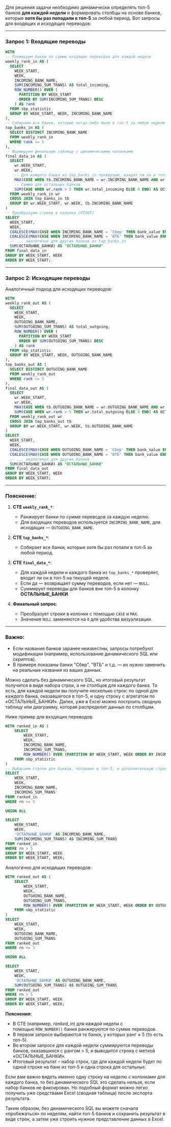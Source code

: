 Для решения задачи необходимо динамически определять топ-5 банков **для каждой недели** и формировать столбцы на основе банков, которые **хотя бы раз попадали в топ-5** за любой период. Вот запросы для входящих и исходящих переводов:

---

### **Запрос 1: Входящие переводы**
```sql
WITH
-- Ранжируем банки по сумме входящих переводов для каждой недели
weekly_rank_in AS (
  SELECT
    WEEK_START,
    WEEK,
    INCOMING_BANK_NAME,
    SUM(INCOMING_SUM_TRANS) AS total_incoming,
    ROW_NUMBER() OVER (
      PARTITION BY WEEK_START 
      ORDER BY SUM(INCOMING_SUM_TRANS) DESC
    ) AS rank
  FROM sbp_statistic
  GROUP BY WEEK_START, WEEK, INCOMING_BANK_NAME
),
-- Собираем все банки, которые когда-либо были в топ-5 за любую неделю
top_banks_in AS (
  SELECT DISTINCT INCOMING_BANK_NAME
  FROM weekly_rank_in
  WHERE rank <= 5
),
-- Формируем финальную таблицу с динамическими колонками
final_data_in AS (
  SELECT
    wr.WEEK_START,
    wr.WEEK,
    -- Для каждого банка из top_banks_in проверяем, входит ли он в топ-5 на текущей неделе
    MAX(CASE WHEN tb.INCOMING_BANK_NAME = wr.INCOMING_BANK_NAME AND wr.rank <= 5 THEN wr.total_incoming END) AS bank_value,
    -- Сумма для остальных банков
    SUM(CASE WHEN wr.rank > 5 THEN wr.total_incoming ELSE 0 END) AS ОСТАЛЬНЫЕ_БАНКИ
  FROM weekly_rank_in wr
  CROSS JOIN top_banks_in tb
  GROUP BY wr.WEEK_START, wr.WEEK, tb.INCOMING_BANK_NAME
)
-- Преобразуем строки в колонки (PIVOT)
SELECT
  WEEK_START,
  WEEK,
  COALESCE(MAX(CASE WHEN INCOMING_BANK_NAME = 'Сбер' THEN bank_value END), 0) AS "Сбер",
  COALESCE(MAX(CASE WHEN INCOMING_BANK_NAME = 'ВТБ' THEN bank_value END), 0) AS "ВТБ",
  -- ... аналогично для других банков из top_banks_in
  SUM(ОСТАЛЬНЫЕ_БАНКИ) AS "ОСТАЛЬНЫЕ_БАНКИ"
FROM final_data_in
GROUP BY WEEK_START, WEEK
ORDER BY WEEK_START;
```

---

### **Запрос 2: Исходящие переводы**
Аналогичный подход для исходящих переводов:
```sql
WITH
weekly_rank_out AS (
  SELECT
    WEEK_START,
    WEEK,
    OUTGOING_BANK_NAME,
    SUM(OUTGOING_SUM_TRANS) AS total_outgoing,
    ROW_NUMBER() OVER (
      PARTITION BY WEEK_START 
      ORDER BY SUM(OUTGOING_SUM_TRANS) DESC
    ) AS rank
  FROM sbp_statistic
  GROUP BY WEEK_START, WEEK, OUTGOING_BANK_NAME
),
top_banks_out AS (
  SELECT DISTINCT OUTGOING_BANK_NAME
  FROM weekly_rank_out
  WHERE rank <= 5
),
final_data_out AS (
  SELECT
    wr.WEEK_START,
    wr.WEEK,
    MAX(CASE WHEN tb.OUTGOING_BANK_NAME = wr.OUTGOING_BANK_NAME AND wr.rank <= 5 THEN wr.total_outgoing END) AS bank_value,
    SUM(CASE WHEN wr.rank > 5 THEN wr.total_outgoing ELSE 0 END) AS ОСТАЛЬНЫЕ_БАНКИ
  FROM weekly_rank_out wr
  CROSS JOIN top_banks_out tb
  GROUP BY wr.WEEK_START, wr.WEEK, tb.OUTGOING_BANK_NAME
)
SELECT
  WEEK_START,
  WEEK,
  COALESCE(MAX(CASE WHEN OUTGOING_BANK_NAME = 'Сбер' THEN bank_value END), 0) AS "Сбер",
  COALESCE(MAX(CASE WHEN OUTGOING_BANK_NAME = 'ВТБ' THEN bank_value END), 0) AS "ВТБ",
  -- ... аналогично для других банков
  SUM(ОСТАЛЬНЫЕ_БАНКИ) AS "ОСТАЛЬНЫЕ_БАНКИ"
FROM final_data_out
GROUP BY WEEK_START, WEEK
ORDER BY WEEK_START;
```

---

### **Пояснение:**
1. **CTE `weekly_rank_*`**:
   - Ранжирует банки по сумме переводов за каждую неделю.
   - Для входящих переводов используется `INCOMING_BANK_NAME`, для исходящих — `OUTGOING_BANK_NAME`.

2. **CTE `top_banks_*`**:
   - Собирает все банки, которые хотя бы раз попали в топ-5 за любой период.

3. **CTE `final_data_*`**:
   - Для каждой недели и каждого банка из `top_banks_*` проверяет, входит ли он в топ-5 на текущей неделе.
   - Если да — возвращает сумму переводов, если нет — `NULL`.
   - Суммирует переводы для банков вне топ-5 в колонку **ОСТАЛЬНЫЕ_БАНКИ**.

4. **Финальный запрос**:
   - Преобразует строки в колонки с помощью `CASE` и `MAX`.
   - Значения `NULL` заменяются на `0` для удобства визуализации.

---

### **Важно:**
- Если названия банков заранее неизвестны, запросы потребуют модификации (например, использование динамического SQL или скриптов).
- В примере показаны банки "Сбер", "ВТБ" и т.д. — их нужно заменить на реальные названия из ваших данных.




Можно сделать без динамического SQL, но итоговый результат получится в виде набора строк, а не столбцов для каждого банка. То есть, для каждой недели вы получите несколько строк: по одной для каждого банка, оказавшегося в топ-5, и одну строку с агрегатом по «ОСТАЛЬНЫЕ_БАНКИ». Далее, уже в Excel можно построить сводную таблицу или диаграмму, которая распределит данные по столбцам.

Ниже пример для входящих переводов:

```sql
WITH ranked_in AS (
    SELECT
        WEEK_START,
        WEEK,
        INCOMING_BANK_NAME,
        INCOMING_SUM_TRANS,
        ROW_NUMBER() OVER (PARTITION BY WEEK_START, WEEK ORDER BY INCOMING_SUM_TRANS DESC) AS rn
    FROM sbp_statistic
)
-- Выбираем строки для банков, попавших в топ-5, и дополнительную строку для остальных банков
SELECT
    WEEK_START,
    WEEK,
    INCOMING_BANK_NAME,
    INCOMING_SUM_TRANS
FROM ranked_in
WHERE rn <= 5

UNION ALL

SELECT
    WEEK_START,
    WEEK,
    'ОСТАЛЬНЫЕ_БАНКИ' AS INCOMING_BANK_NAME,
    SUM(INCOMING_SUM_TRANS) AS INCOMING_SUM_TRANS
FROM ranked_in
WHERE rn > 5
GROUP BY WEEK_START, WEEK
ORDER BY WEEK_START, WEEK;
```

Аналогично для исходящих переводов:

```sql
WITH ranked_out AS (
    SELECT
        WEEK_START,
        WEEK,
        OUTGOING_BANK_NAME,
        OUTGOING_SUM_TRANS,
        ROW_NUMBER() OVER (PARTITION BY WEEK_START, WEEK ORDER BY OUTGOING_SUM_TRANS DESC) AS rn
    FROM sbp_statistic
)
SELECT
    WEEK_START,
    WEEK,
    OUTGOING_BANK_NAME,
    OUTGOING_SUM_TRANS
FROM ranked_out
WHERE rn <= 5

UNION ALL

SELECT
    WEEK_START,
    WEEK,
    'ОСТАЛЬНЫЕ_БАНКИ' AS OUTGOING_BANK_NAME,
    SUM(OUTGOING_SUM_TRANS) AS OUTGOING_SUM_TRANS
FROM ranked_out
WHERE rn > 5
GROUP BY WEEK_START, WEEK
ORDER BY WEEK_START, WEEK;
```

**Пояснения:**

- В CTE (например, *ranked_in*) для каждой недели с помощью `ROW_NUMBER()` банки ранжируются по сумме переводов.
- В первом запросе выбираются те банки, у которых ранг ≤ 5 (то есть топ-5).
- Во втором запросе для каждой недели суммируются переводы банков, оказавшихся с рангом > 5, и выводится строка с меткой «ОСТАЛЬНЫЕ_БАНКИ».
- Итоговый результат – набор строк, где для каждой недели будет по одной строке на банк из топ-5 и одна строка для остальных.

Если вам важно видеть именно одну строку на неделю с колонками для каждого банка, то без динамического SQL это сделать нельзя, если набор банков не фиксирован. Но подобный формат можно легко получить уже средствами Excel (сводная таблица) после экспорта результата.

Таким образом, без динамического SQL вы можете сначала «пробежаться» по неделям, найти топ-5 банков и сохранить результат в виде строк, а затем уже строить нужное представление данных в Excel.
